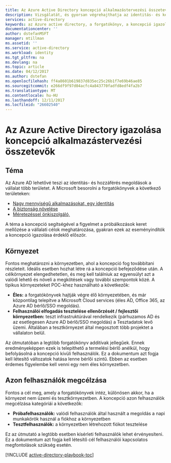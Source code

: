 ```yaml
---
title: Az Azure Active Directory koncepció alkalmazástervezési összetevők |} Microsoft Docs
description: Vizsgálatát, és gyorsan végrehajthatja az identitás- és kezelési helyzetek
services: active-directory
keywords: az Azure active directory, a forgatókönyv, a koncepció igazolása, PoC
documentationcenter: ''
author: dstefanMSFT
manager: mtillman
ms.assetid: ''
ms.service: active-directory
ms.workload: identity
ms.tgt_pltfrm: na
ms.devlang: na
ms.topic: article
ms.date: 04/12/2017
ms.author: dstefan
ms.openlocfilehash: ff4a8601b619837d835ec25c26b1f7e69b46ae85
ms.sourcegitcommit: e266df9f97d04acfc4a843770fadfd8edf4fa2b7
ms.translationtype: MT
ms.contentlocale: hu-HU
ms.lasthandoff: 12/11/2017
ms.locfileid: "26602540"
---
```

# <a name="azure-active-directory-proof-of-concept-playbook-ingredients"></a>Az Azure Active Directory igazolása koncepció alkalmazástervezési összetevők 

## <a name="theme"></a>Téma
Az Azure AD lehetővé teszi az identitás- és hozzáférés megoldások a vállalat több területet. A Microsoft besorolni a forgatókönyvek a következő területeken: 

* [Nagy mennyiségű alkalmazásokat, egy identitás](active-directory-playbook-implementation.md#theme---lots-of-apps-one-identity) 
* [A biztonság növelése](active-directory-playbook-implementation.md#theme---increase-your-security) 
* [Méretezéssel önkiszolgáló,](active-directory-playbook-implementation.md#theme---scale-with-self-service) 

A téma a koncepció segítségével a figyelmet a próbálkozások keret mellőzése a vállalati célok meghatározása, gyakran ezek az eseményindítók a koncepció igazolása érdeklő először. 

## <a name="environment"></a>Környezet

Fontos meghatározni a környezetben, ahol a koncepció fog továbbítani részleteit. Ideális esetben hozhat létre rá a koncepció befejeződése után. A célkörnyezet elengedhetetlen, és meg kell találniuk az egyensúlyt azt a valódi lehető és növeli a megkötések vagy további szempontok közé. A tipikus környezeteket POC-khez használható a következők:
* **Éles:** a forgatókönyvek hajtják végre élő környezetében, és már központilag telepítve a Microsoft Cloud services (éles AD, Office 365, az Azure AD bérlő/SSO megoldás). 
* **Felhasználói elfogadás tesztelése ellenőrzését / fejlesztői környezetben:** teszt infrastruktúrával rendelkezik (párhuzamos AD és az esetlegesen Azure AD bérlő/SSO megoldás) a Tesztadatok levő üzemi. Általában a tesztkörnyezet által megosztott több projektet a vállalaton belül.

Az útmutatóban a legtöbb forgatókönyv additívak jellegűek. Ennek eredményeképpen ezek is telepíthető a termelési bérlő anélkül, hogy befolyásolná a koncepció kívüli felhasználók. Ez a dokumentum azt fogja kell létesítő változatok hatása lenne bérlői szintű. Ebben az esetben érdemes figyelembe kell venni egy nem éles környezetben. 


## <a name="target-users"></a>Azon felhasználók megcélzása

Fontos a cél meg, amely a forgatókönyvek intéz, különösen akkor, ha a környezet nem üzemi és tesztkörnyezetben. A koncepció azon felhasználók megcélzása kategóriái a következők:
* **Próbafelhasználók:** valódi felhasználók által használt a megoldás a napi munkakörök használ a fiókhoz a környezetben
* **Tesztfelhasználók:** a környezetben létrehozott fiókot tesztelése 

Ez az útmutató a legtöbb esetben kísérleti felhasználók lehet érvényesíteni. Ez a dokumentum azt fogja kell létesítő cél felhasználói kapcsolatos megfontolások szükség esetén.


[!INCLUDE [active-directory-playbook-toc](../../includes/active-directory-playbook-steps.md)]